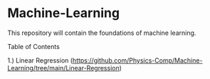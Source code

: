 # Machine-Learning
This repository will contain the foundations of machine learning.

Table of Contents

1.) Linear Regression (https://github.com/Physics-Comp/Machine-Learning/tree/main/Linear-Regression)

